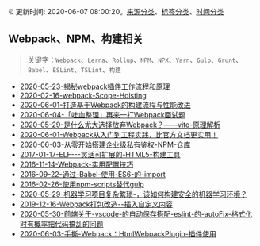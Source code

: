:alarm_clock: 更新时间: 2020-06-07 08:00:20。[来源分类](../README.md)、[标签分类](../TAGS.md)、[时间分类](../TIMELINE.md)

## Webpack、NPM、构建相关


> 关键字：`Webpack`、`Lerna`、`Rollup`、`NPM`、`NPX`、`Yarn`、`Gulp`、`Grunt`、`Babel`、`ESLint`、`TSLint`、`构建`



- [2020-05-23-揭秘webpack插件工作流程和原理](https://www.ershicimi.com/p/895f1f2add40c8b556d3777377cd5799) 
- [2020-02-16-webpack-Scope-Hoisting](https://www.ershicimi.com/p/77632bc7cbc490c22556d88785034320) 
- [2020-06-01-打造基于Webpack的构建流程与性能改进](https://www.ershicimi.com/p/528c0b864cc3b11759c0e6327391199f) 
- [2020-06-04-「吐血整理」再来一打Webpack面试题](https://www.ershicimi.com/p/0dd6075c7cff8e841962c7f4704fc9f7) 
- [2020-05-29-是什么尤大选择放弃Webpack？——vite-原理解析](https://www.ershicimi.com/p/b3b5e5fd453bfbd05d914af154bd502f) 
- [2020-06-01-Webpack从入门到工程实践，比官方文档更实用！](https://www.ershicimi.com/p/cf477af77e9ffc201ea972d56acc9db6) 
- [2020-06-03-从零开始搭建企业级私有鉴权-NPM-仓库](https://www.ershicimi.com/p/534d15d47d0706190d1490e0c87d2d72) 
- [2017-01-17-ELF---灵活可扩展的-HTML5-构建工具](https://aotu.io/notes/2017/01/17/elf/) 
- [2016-11-14-Webpack-实用配置技巧](https://aotu.io/notes/2016/11/14/webpack-tips/) 
- [2016-09-22-通过-Babel-使用-ES6-的-import](https://aotu.io/notes/2016/09/22/es6-import-with-babel/) 
- [2016-02-26-使用npm-scripts替代gulp](https://aotu.io/notes/2016/02/26/use-npm-script-instead-of-gulp/) 
- [2020-05-29-机器学习项目复杂繁琐-，该如何构建安全的机器学习环境？](https://www.ershicimi.com/p/ad2fedeb886ae3a8b5e0057cc13d2a0f) 
- [2019-12-16-Webpack打包改造--插入自定义内容](https://juejin.im/post/5df4a220f265da33de3a74b0) 
- [2020-05-30-前端关于-vscode-的自动保存搭配-eslint-的-autoFix-格式化时有概率把代码搞乱的问题](https://www.v2ex.com/t/677029) 
- [2020-06-03-手撕-Webpack：HtmlWebpackPlugin-插件使用](https://toutiao.io/k/yo19a8x) 